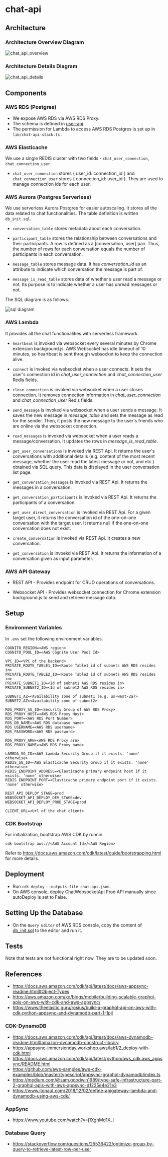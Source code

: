 # chat-api

## Architecture

### Architecture Overview Diagram

![chat_api_overview](./images/chat_api_overview.png)

### Architecture Details Diagram

![chat_api_details](./images/chat_api_details.png)

## Components

### AWS RDS (Postgres)

* We expose AWS RDS via AWS RDS Proxy.
* The schema is defined in [user-api](https://github.com/PageNow/user-api).
* The permission for Lambda to access AWS RDS Postgres is set up in `lib/chat-api-stack.ts.`

### AWS Elasticache

We use a single REDIS cluster with two fields - `chat_user_connection`, `chat_connection_user`.

* `chat_user_connection` stores { user_id: connection_id } and `chat_connection_user` stores { connection_id: user_id }. They are used to manage connection ids for each user.

### AWS Aurora (Postgres Serverless)

We use serverless Aurora Postgres for easier autoscaling. It stores all the data related to chat functionalities. The table definition is written `db_init.sql`.

* `conversation_table` stores metadata about each conversation.

* `participant_table` stores the relationship between conversations and their participants. A row is defined as a [conversation, user] pair. Thus, the number of rows for each conversation equals the number of participants in each conversation.

* `message_table` stores message data. It has *conversation_id* as an attribute to indicate which conversation the message is part of.

* `message_is_read_table` stores data of whether a user read a message or not. Its purpose is to indicate whether a user has unread messages or not.

The SQL diagram is as follows.

![sql diagram](./images/sql_diagram.png)

### AWS Lambda

It provides all the chat functionalities with serverless framework.

* `heartbeat` is invoked via websocket every several minutes by Chrome extension background.js. AWS Websocket has idle timeout of 10 minutes, so heartbeat is sent through websocket to keep the connection alive.

* `connect` is invoked via websocket when a user connects. It sets the user's connection id in *chat_user_connection* and *chat_connection_user* Redis fields.

* `close_connection` is invoked via websocket when a user closes connection. It removes connection information in *chat_user_connection* and *chat_connection_user* Redis fields.

* `send_message` is invoked via websocket when a user sends a message. It saves the new message in *message_table* and sets the message as read for the sender. Then, it posts the new message to the user's friends who are online via the websocket connection.

* `read_messages` is invoked via websocket when a user reads a message/conversation. It updates the rows in *message_is_read_table*. 

* `get_user_conversations` is invoked via REST Api. It returns the user's conversations with additional details (e.g. content of the most recent message, whether the user read the latest message or not, and etc.) obtained via SQL query. This data is displayed in the user conversation list page.

* `get_conversation_messages` is invoked via REST Api. It returns the messages in a conversation.

* `get_conversation_participants` is invoked via REST Api. It returns the participants of a conversation.

* `get_user_direct_conversation` is invoked via REST Api. For a given target user, it returns the conversation id of the one-on-one conversation with the target user. It returns null if the one-on-one conversation does not exist.

* `create_conversation` is invoked via REST Api. It creates a new conversation.

* `get_conversation` is invoekd via REST Api. It returns the information of a conversation given as input parameter.

### AWS API Gateway

* REST API - Provides endpoint for CRUD operations of conversations.

* Websocket API - Provides websocket connection for Chrome extension background.js to send and retrieve message data.

## Setup

### Environment Variables

In `.env` set the following environment variables.
```
COGNITO_REGION=<AWS region>
COGNITO_POOL_ID=<AWS Cognito User Pool Id>

VPC_ID=<VPC of the backend>
PRIVATE_ROUTE_TABLE1_ID=<Route Table1 id of subnets AWS RDS resides in>
PRIVATE_ROUTE_TABLE2_ID=<Route Table2 id of subnets AWS RDS resides in>
PRIVATE_SUBNET1_ID=<Id of subnet1 AWS RDS resides in>
PRIVATE_SUBNET2_ID=<Id of subnet2 AWS RDS resides in>

SUBNET1_AZ=<Availability zone of subnet1 (e.g. us-west-2a)>
SUBNET2_AZ=<Availability zone of subnet2>

RDS_PROXY_SG_ID=<Security Group of AWS RDS Proxy>
RDS_PROXY_HOST=<AWS RDS Proxy Host>
RDS_PORT=<AWS RDS Port Number>
RDS_DB_NAME=<AWS RDS database name>
RDS_USERNAME=<AWS RDS username>
RDS_PASSWORD=<AWS RDS password>

RDS_PROXY_ARN=<AWS RDS Proxy arn>
RDS_PROXY_NAME=<AWS RDS Proxy name>

LAMBDA_SG_ID=<AWS Lambda Security Group if it exists. 'none' otherwise>
REDIS_SG_ID=<AWS Elasticache Security Group if it exists. 'none' otherwise>
REDIS_ENDPOINT_ADDRESS=<Elasticache primary endpoint host if it exists. 'none' otherwise>
REDIS_ENDPOINT_PORT=<Elasticache primary endpoint port if it exists. 'none' otherwise>

REST_API_DEPLOY_STAGE=prod
WEBSOCKET_API_DEPLOY_DEV_STAGE=dev
WEBSOCKET_API_DEPLOY_PROD_STAGE=prod

CLIENT_URL=<Url of the chat client>
```

### CDK Bootstrap

For initialization, bootstrap AWS CDK by runnin
```shell
cdk bootstrap aws://<AWS Account Id>/<AWS Region>
```
Refer to https://docs.aws.amazon.com/cdk/latest/guide/bootstrapping.html for more details.

## Deployment

* Run `cdk deploy --outputs-file chat-api.json`.
* On AWS console, deploy ChatWebsocketApi Prod API manually since autoDeploy is set to False.

## Setting Up the Database

* On the `Query Editor` of AWS RDS console, copy the content of [db_init.sql](./db_init-sql) to the editor and run it.

## Tests

Note that tests are not functional right now. They are to be updated soon.

## References

* https://docs.aws.amazon.com/cdk/api/latest/docs/aws-appsync-readme.html#Object-Types
* https://aws.amazon.com/ko/blogs/mobile/building-scalable-graphql-apis-on-aws-with-cdk-and-aws-appsync/
* https://www.theelastic.guru/rosius/build-a-graphql-api-on-aws-with-cdk-python-appsync-and-dynamodb-part-1-1pjl


### CDK-DynamoDB

* https://docs.aws.amazon.com/cdk/api/latest/docs/aws-dynamodb-readme.html#amazon-dynamodb-construct-library
* https://appsync-immersionday.workshop.aws/lab1/2_deploy-with-cdk.html
* https://docs.aws.amazon.com/cdk/api/latest/python/aws_cdk.aws_appsync/README.html
* https://github.com/aws-samples/aws-cdk-examples/blob/master/typescript/appsync-graphql-dynamodb/index.ts
* https://medium.com/@sam.goodwin1989/type-safe-infrastructure-part-2-graphql-apis-with-aws-appsync-d1225e4e21e3
* https://www.itonaut.com/2018/12/02/define-apigateway-lambda-and-dynamodb-using-aws-cdk/

### AppSync

* https://www.youtube.com/watch?v=j1XghMd1X_I

### Database Query

* https://stackoverflow.com/questions/25536422/optimize-group-by-query-to-retrieve-latest-row-per-user

